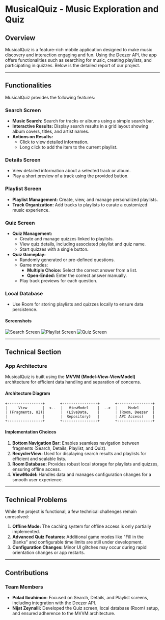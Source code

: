 # MusicalQuiz - Music Exploration and Quiz

## Overview
MusicalQuiz is a feature-rich mobile application designed to make music discovery and interaction engaging and fun. Using the Deezer API, the app offers functionalities such as searching for music, creating playlists, and participating in quizzes. Below is the detailed report of our project.

---

## Functionalities
MusicalQuiz provides the following features:

### Search Screen
- **Music Search:** Search for tracks or albums using a simple search bar.
- **Interactive Results:** Display search results in a grid layout showing album covers, titles, and artist names.
- **Actions on Results:**
  - Click to view detailed information.
  - Long click to add the item to the current playlist.

### Details Screen
- View detailed information about a selected track or album.
- Play a short preview of a track using the provided button.

### Playlist Screen
- **Playlist Management:** Create, view, and manage personalized playlists.
- **Track Organization:** Add tracks to playlists to curate a customized music experience.

### Quiz Screen
- **Quiz Management:**
  - Create and manage quizzes linked to playlists.
  - View quiz details, including associated playlist and quiz name.
  - Start quizzes with a single button.
- **Quiz Gameplay:**
  - Randomly generated or pre-defined questions.
  - Game modes:
    - **Multiple Choice:** Select the correct answer from a list.
    - **Open-Ended:** Enter the correct answer manually.
  - Play track previews for each question.

### Local Database
- Use Room for storing playlists and quizzes locally to ensure data persistence.

#### Screenshots
![Search Screen](path/to/search_screen_screenshot.png)
![Playlist Screen](path/to/playlist_screen_screenshot.png)
![Quiz Screen](path/to/quiz_screen_screenshot.png)

---

## Technical Section

### App Architecture
MusicalQuiz is built using the **MVVM (Model-View-ViewModel)** architecture for efficient data handling and separation of concerns.

#### Architecture Diagram
```plaintext
+----------------+       +----------------+       +----------------+
|     View       |  <--  |   ViewModel    |  -->  |     Model      |
| (Fragments, UI)|       |  (LiveData,    |       | (Room, Deezer  |
|                |       |  Repository)   |       | API Access)    |
+----------------+       +----------------+       +----------------+
```

#### Implementation Choices
1. **Bottom Navigation Bar:** Enables seamless navigation between fragments (Search, Details, Playlist, and Quiz).
2. **RecyclerView:** Used for displaying search results and playlists for efficient and scalable lists.
3. **Room Database:** Provides robust local storage for playlists and quizzes, ensuring offline access.
4. **ViewModel:** Handles data and manages configuration changes for a smooth user experience.

---

## Technical Problems
While the project is functional, a few technical challenges remain unresolved:
1. **Offline Mode:** The caching system for offline access is only partially implemented.
2. **Advanced Quiz Features:** Additional game modes like "Fill in the Blanks" and configurable time limits are still under development.
3. **Configuration Changes:** Minor UI glitches may occur during rapid orientation changes or app restarts.

---

## Contributions

### Team Members
- **Polad Ibrahimov:** Focused on Search, Details, and Playlist screens, including integration with the Deezer API.
- **Nijat Zeynalli:** Developed the Quiz screen, local database (Room) setup, and ensured adherence to the MVVM architecture.
